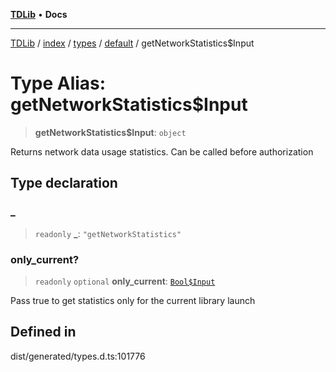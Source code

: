 [**TDLib**](../../../../../../README.md) • **Docs**

***

[TDLib](../../../../../../modules.md) / [index](../../../../../README.md) / [types](../../../README.md) / [default](../README.md) / getNetworkStatistics$Input

# Type Alias: getNetworkStatistics$Input

> **getNetworkStatistics$Input**: `object`

Returns network data usage statistics. Can be called before authorization

## Type declaration

### \_

> `readonly` **\_**: `"getNetworkStatistics"`

### only\_current?

> `readonly` `optional` **only\_current**: [`Bool$Input`](Bool$Input.md)

Pass true to get statistics only for the current library launch

## Defined in

dist/generated/types.d.ts:101776
